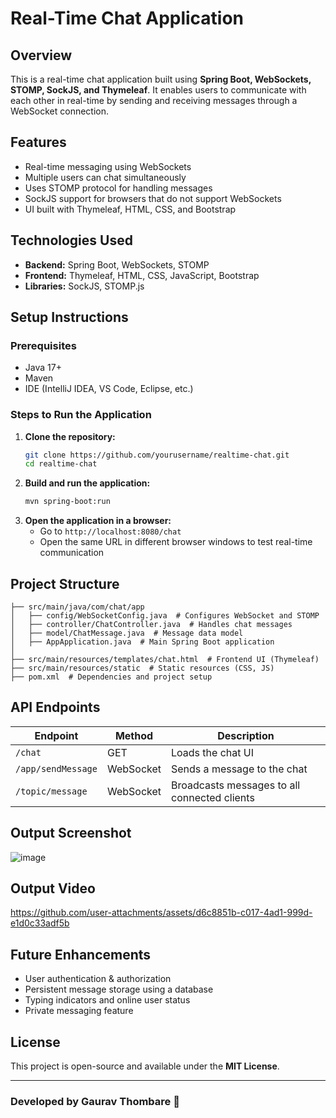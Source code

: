 # Real-Time Chat Application

## Overview
This is a real-time chat application built using **Spring Boot, WebSockets, STOMP, SockJS, and Thymeleaf**. It enables users to communicate with each other in real-time by sending and receiving messages through a WebSocket connection.

## Features
- Real-time messaging using WebSockets
- Multiple users can chat simultaneously
- Uses STOMP protocol for handling messages
- SockJS support for browsers that do not support WebSockets
- UI built with Thymeleaf, HTML, CSS, and Bootstrap

## Technologies Used
- **Backend:** Spring Boot, WebSockets, STOMP
- **Frontend:** Thymeleaf, HTML, CSS, JavaScript, Bootstrap
- **Libraries:** SockJS, STOMP.js

## Setup Instructions
### Prerequisites
- Java 17+
- Maven
- IDE (IntelliJ IDEA, VS Code, Eclipse, etc.)

### Steps to Run the Application
1. **Clone the repository:**
   ```bash
   git clone https://github.com/yourusername/realtime-chat.git
   cd realtime-chat
   ```
2. **Build and run the application:**
   ```bash
   mvn spring-boot:run
   ```
3. **Open the application in a browser:**
   - Go to `http://localhost:8080/chat`
   - Open the same URL in different browser windows to test real-time communication

## Project Structure
```
├── src/main/java/com/chat/app
│   ├── config/WebSocketConfig.java  # Configures WebSocket and STOMP
│   ├── controller/ChatController.java  # Handles chat messages
│   ├── model/ChatMessage.java  # Message data model
│   ├── AppApplication.java  # Main Spring Boot application
│
├── src/main/resources/templates/chat.html  # Frontend UI (Thymeleaf)
├── src/main/resources/static  # Static resources (CSS, JS)
├── pom.xml  # Dependencies and project setup
```

## API Endpoints
| Endpoint | Method | Description |
|----------|--------|-------------|
| `/chat` | GET | Loads the chat UI |
| `/app/sendMessage` | WebSocket | Sends a message to the chat |
| `/topic/message` | WebSocket | Broadcasts messages to all connected clients |

## Output Screenshot
![image](https://github.com/user-attachments/assets/5a3e0c90-12b9-46dd-8387-ffe789b15e7c)

## Output Video
https://github.com/user-attachments/assets/d6c8851b-c017-4ad1-999d-e1d0c33adf5b

## Future Enhancements
- User authentication & authorization
- Persistent message storage using a database
- Typing indicators and online user status
- Private messaging feature

## License
This project is open-source and available under the **MIT License**.

---
### Developed by Gaurav Thombare 🚀

